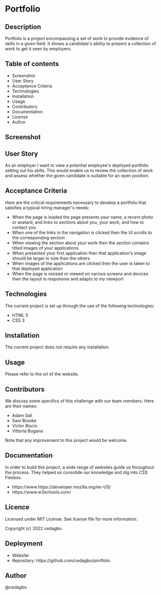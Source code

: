 # Portfolio

## Description

Portfolio is a project encompassing a set of work to provide evidence of skills in a given field. It shows a candidate's ability to present a collection of work to get it seen by employers.

## Table of contents
<ul>
    <li>Screenshot</li>
    <li>User Story</li>
    <li>Acceptance Criteria</li>
    <li>Technologies</li>
    <li>Installation</li>
    <li>Usage</li>
    <li>Contributors</li>
    <li>Documentation</li>
    <li>License</li>
    <li>Author</li>

</ul>

## Screenshot

## User Story
As an employer I want to view a potential employee's deployed portfolio setting out his skills. This would enable us to review the collection of work and assess whether the given candidate is suitable for an open position.

## Acceptance Criteria
Here are the critical requirements necessary to develop a portfolio that satisfies a typical hiring manager's needs:
<ul>
    <li>
    When the page is loaded the page presents your name, a recent photo or avatard, and links to sections about you, your work, and how to contact you
    </li>
    <li>
    When one of the links in the navigation is clicked then the UI scrolls to the corresponding section
    </li>
    <li>
    When viewing the section about your work then the section contains titled images of your applications
    </li>
    <li>
    When presented your first application then that application's image should be larger in size than the others
    </li>
    <li>
    When images of the applications are clicked then the user is taken to that deployed application
    </li>
    <li>
    When the page is resized or viewed on various screens and devices then the layout is responsive and adapts to my viewport
    </li>
</ul> 

## Technologies
The current project is set up through the use of the following technologies:
<ul>
    <li>HTML 5</li>
    <li>CSS 3</li>
</ul>

## Installation
The current project does not require any installation. 

## Usage
Please refer to the url of the website.

## Contributors
We discuss some specifics of this challenge with our team members. 
Here are their names:
<ul>
    <li>Adam Sall</li>
    <li>Sam Brooke</li>
    <li>Victor Biscio</li>
    <li>Vittoria Bugana</li>
</ul>

Note that any improvement to this project would be welcome.

## Documentation
In order to build this project, a wide range of websites guide us throughout the process. They helped us consolide our knowledge and dig into CSS Flexbox.
<ul>
    <li>https://www.https://developer.mozilla.org/en-US/</li>
    <li>https://www.w3schools.com/</li>
</ul>

## Licence
Licensed under MIT License. See license file for more information.

Copyright (c) 2022 cedagbo

## Deployment
<ul>
    <li>Website:</li>
    <li>Repositary: https://github.com/cedagbo/portfolio </li> 
</ul>

## Author
@cedagbo
